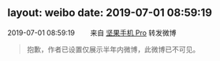 layout: weibo
date: 2019-07-01 08:59:19
---
2019-07-01 08:59:19  &nbsp;&nbsp;&nbsp;&nbsp;&nbsp;&nbsp; 来自 <a href="http://app.weibo.com/t/feed/Z4AgP" rel="nofollow">坚果手机 Pro</a>
转发微博
>  抱歉，作者已设置仅展示半年内微博，此微博已不可见。 ​​​
